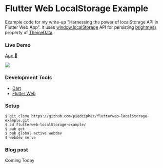 # Flutter Web LocalStorage Example
Example code for my write-up "Harnessing the power of localStorage API in Flutter Web App". It uses [window.localStorage](https://api.dartlang.org/stable/2.5.0/dart-html/Storage-class.html) API for persisting [brightness](https://api.flutter.dev/flutter/material/ThemeData/brightness.html) property of [ThemeData](https://api.flutter.dev/flutter/material/ThemeData-class.html).

### Live Demo
[App :rocket:](http://flutterweb-localstorage-example.surge.sh/)

![](https://i.imgur.com/OhiMpUL.gif)

### Development Tools
- [Dart](https://dart.dev)
- [Flutter Web](https://flutter.dev/web)

### Setup
```
$ git clone https://github.com/piedcipher/flutterweb-localStorage-example.git
$ cd flutterweb-localStorage-example/
$ pub get
$ pub global active webdev
$ webdev serve
```

### Blog post
 
Coming Today
